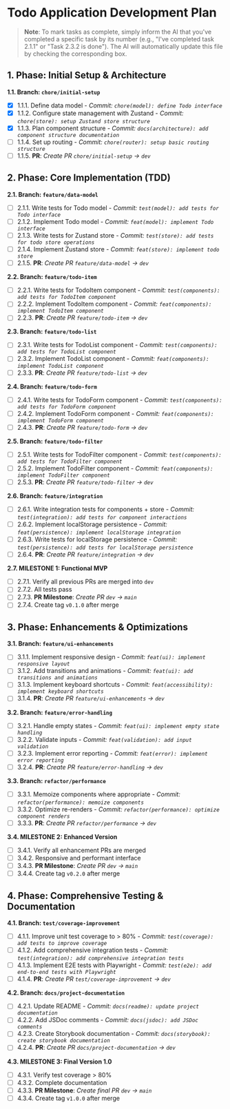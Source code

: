 # Todo Application Development Plan

> **Note**: To mark tasks as complete, simply inform the AI that you've completed a specific task by its number (e.g., "I've completed task 2.1.1" or "Task 2.3.2 is done"). The AI will automatically update this file by checking the corresponding box.

## 1. Phase: Initial Setup & Architecture

**1.1. Branch: `chore/initial-setup`**

- [x] 1.1.1. Define data model - _Commit: `chore(model): define Todo interface`_
- [x] 1.1.2. Configure state management with Zustand - _Commit: `chore(store): setup Zustand store structure`_
- [x] 1.1.3. Plan component structure - _Commit: `docs(architecture): add component structure documentation`_
- [ ] 1.1.4. Set up routing - _Commit: `chore(router): setup basic routing structure`_
- [ ] 1.1.5. **PR**: _Create PR `chore/initial-setup` → `dev`_

## 2. Phase: Core Implementation (TDD)

**2.1. Branch: `feature/data-model`**

- [ ] 2.1.1. Write tests for Todo model - _Commit: `test(model): add tests for Todo interface`_
- [ ] 2.1.2. Implement Todo model - _Commit: `feat(model): implement Todo interface`_
- [ ] 2.1.3. Write tests for Zustand store - _Commit: `test(store): add tests for todo store operations`_
- [ ] 2.1.4. Implement Zustand store - _Commit: `feat(store): implement todo store`_
- [ ] 2.1.5. **PR**: _Create PR `feature/data-model` → `dev`_

**2.2. Branch: `feature/todo-item`**

- [ ] 2.2.1. Write tests for TodoItem component - _Commit: `test(components): add tests for TodoItem component`_
- [ ] 2.2.2. Implement TodoItem component - _Commit: `feat(components): implement TodoItem component`_
- [ ] 2.2.3. **PR**: _Create PR `feature/todo-item` → `dev`_

**2.3. Branch: `feature/todo-list`**

- [ ] 2.3.1. Write tests for TodoList component - _Commit: `test(components): add tests for TodoList component`_
- [ ] 2.3.2. Implement TodoList component - _Commit: `feat(components): implement TodoList component`_
- [ ] 2.3.3. **PR**: _Create PR `feature/todo-list` → `dev`_

**2.4. Branch: `feature/todo-form`**

- [ ] 2.4.1. Write tests for TodoForm component - _Commit: `test(components): add tests for TodoForm component`_
- [ ] 2.4.2. Implement TodoForm component - _Commit: `feat(components): implement TodoForm component`_
- [ ] 2.4.3. **PR**: _Create PR `feature/todo-form` → `dev`_

**2.5. Branch: `feature/todo-filter`**

- [ ] 2.5.1. Write tests for TodoFilter component - _Commit: `test(components): add tests for TodoFilter component`_
- [ ] 2.5.2. Implement TodoFilter component - _Commit: `feat(components): implement TodoFilter component`_
- [ ] 2.5.3. **PR**: _Create PR `feature/todo-filter` → `dev`_

**2.6. Branch: `feature/integration`**

- [ ] 2.6.1. Write integration tests for components + store - _Commit: `test(integration): add tests for component interactions`_
- [ ] 2.6.2. Implement localStorage persistence - _Commit: `feat(persistence): implement localStorage integration`_
- [ ] 2.6.3. Write tests for localStorage persistence - _Commit: `test(persistence): add tests for localStorage persistence`_
- [ ] 2.6.4. **PR**: _Create PR `feature/integration` → `dev`_

**2.7. MILESTONE 1: Functional MVP**

- [ ] 2.7.1. Verify all previous PRs are merged into `dev`
- [ ] 2.7.2. All tests pass
- [ ] 2.7.3. **PR Milestone**: _Create PR `dev` → `main`_
- [ ] 2.7.4. Create tag `v0.1.0` after merge

## 3. Phase: Enhancements & Optimizations

**3.1. Branch: `feature/ui-enhancements`**

- [ ] 3.1.1. Implement responsive design - _Commit: `feat(ui): implement responsive layout`_
- [ ] 3.1.2. Add transitions and animations - _Commit: `feat(ui): add transitions and animations`_
- [ ] 3.1.3. Implement keyboard shortcuts - _Commit: `feat(accessibility): implement keyboard shortcuts`_
- [ ] 3.1.4. **PR**: _Create PR `feature/ui-enhancements` → `dev`_

**3.2. Branch: `feature/error-handling`**

- [ ] 3.2.1. Handle empty states - _Commit: `feat(ui): implement empty state handling`_
- [ ] 3.2.2. Validate inputs - _Commit: `feat(validation): add input validation`_
- [ ] 3.2.3. Implement error reporting - _Commit: `feat(error): implement error reporting`_
- [ ] 3.2.4. **PR**: _Create PR `feature/error-handling` → `dev`_

**3.3. Branch: `refactor/performance`**

- [ ] 3.3.1. Memoize components where appropriate - _Commit: `refactor(performance): memoize components`_
- [ ] 3.3.2. Optimize re-renders - _Commit: `refactor(performance): optimize component renders`_
- [ ] 3.3.3. **PR**: _Create PR `refactor/performance` → `dev`_

**3.4. MILESTONE 2: Enhanced Version**

- [ ] 3.4.1. Verify all enhancement PRs are merged
- [ ] 3.4.2. Responsive and performant interface
- [ ] 3.4.3. **PR Milestone**: _Create PR `dev` → `main`_
- [ ] 3.4.4. Create tag `v0.2.0` after merge

## 4. Phase: Comprehensive Testing & Documentation

**4.1. Branch: `test/coverage-improvement`**

- [ ] 4.1.1. Improve unit test coverage to > 80% - _Commit: `test(coverage): add tests to improve coverage`_
- [ ] 4.1.2. Add comprehensive integration tests - _Commit: `test(integration): add comprehensive integration tests`_
- [ ] 4.1.3. Implement E2E tests with Playwright - _Commit: `test(e2e): add end-to-end tests with Playwright`_
- [ ] 4.1.4. **PR**: _Create PR `test/coverage-improvement` → `dev`_

**4.2. Branch: `docs/project-documentation`**

- [ ] 4.2.1. Update README - _Commit: `docs(readme): update project documentation`_
- [ ] 4.2.2. Add JSDoc comments - _Commit: `docs(jsdoc): add JSDoc comments`_
- [ ] 4.2.3. Create Storybook documentation - _Commit: `docs(storybook): create storybook documentation`_
- [ ] 4.2.4. **PR**: _Create PR `docs/project-documentation` → `dev`_

**4.3. MILESTONE 3: Final Version 1.0**

- [ ] 4.3.1. Verify test coverage > 80%
- [ ] 4.3.2. Complete documentation
- [ ] 4.3.3. **PR Milestone**: _Create final PR `dev` → `main`_
- [ ] 4.3.4. Create tag `v1.0.0` after merge
